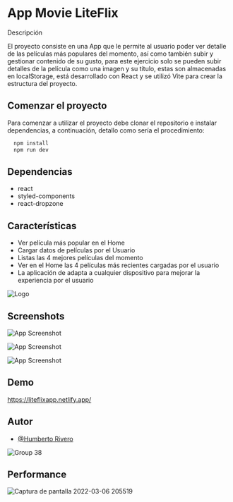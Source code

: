 
# App Movie LiteFlix

Descripción

El proyecto consiste en una App que le permite al usuario poder ver detalle de las películas más populares del momento, así como también subir y gestionar contenido de su gusto, para este ejercicio solo se pueden subir detalles de la película como una imagen y su título, estas son almacenadas en localStorage, está desarrollado con React y se utilizó Vite para crear la estructura del proyecto.




## Comenzar el proyecto

Para comenzar a utilizar el proyecto debe clonar el repositorio e instalar dependencias, a continuación, detallo como sería el procedimiento: 

```bash
  npm install
  npm run dev
```



## Dependencias 




- react
- styled-components
- react-dropzone
## Características

- Ver película más popular en el Home
- Cargar datos de películas por el Usuario
- Listas las 4 mejores películas del momento
- Ver en el Home las 4 películas más recientes cargadas por el usuario
- La aplicación de adapta a cualquier dispositivo para mejorar la experiencia por el usuario



![Logo](https://user-images.githubusercontent.com/63797901/156946604-1edd4813-23be-45ea-aab0-58c68a3f5f60.png)


## Screenshots

![App Screenshot](https://user-images.githubusercontent.com/63797901/156946374-7502ee30-08e5-4b93-a7e4-e18240292169.png)

![App Screenshot](https://user-images.githubusercontent.com/63797901/156946450-da3a4854-dc96-4c35-9f33-639149e3522b.png)

![App Screenshot](https://user-images.githubusercontent.com/63797901/156946487-af9cb910-e159-4820-b8f3-016be7b57958.png)
## Demo



https://liteflixapp.netlify.app/
## Autor

- [@Humberto Rivero](https://github.com/danieldamian09)

![Group 38](https://user-images.githubusercontent.com/63797901/156947333-e7d15375-43b4-4fcd-81e5-abef2f52f2f6.png)

## Performance

![Captura de pantalla 2022-03-06 205519](https://user-images.githubusercontent.com/63797901/156947914-fd44f9a4-36e0-4385-b4dc-451b970703c2.png)


